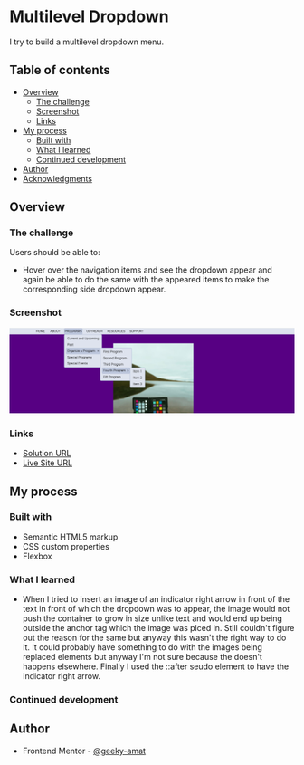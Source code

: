 # Multilevel Dropdown

I try to build a multilevel dropdown menu. 

## Table of contents

- [Overview](#overview)
  - [The challenge](#the-challenge)
  - [Screenshot](#screenshot)
  - [Links](#links)
- [My process](#my-process)
  - [Built with](#built-with)
  - [What I learned](#what-i-learned)
  - [Continued development](#continued-development)
- [Author](#author)
- [Acknowledgments](#acknowledgments)

## Overview

### The challenge

Users should be able to:

- Hover over the navigation items and see the dropdown appear and again be able to do the same with the appeared items to make the corresponding side dropdown appear. 

### Screenshot

![](./screenshot.png)


### Links

- [Solution URL](https://github.com/geeky-amat/Multilevel-Dropdown)
- [Live Site URL](https://geeky-amat.github.io/Multilevel-Dropdown/)

## My process

### Built with

- Semantic HTML5 markup
- CSS custom properties
- Flexbox

### What I learned

- When I tried to insert an image of an indicator right arrow in front of the text in front of which the dropdown was to appear, the image would not push the container to grow in size unlike text and would end up being outside the anchor tag which the image was plced in. Still couldn't figure out the reason for the same but anyway this wasn't the right way to do it. It could probably have something to do with the images being replaced elements but anyway I'm not sure because the doesn't happens elsewhere. Finally I used the ::after seudo element to have the indicator right arrow.

### Continued development



## Author

- Frontend Mentor - [@geeky-amat](https://www.frontendmentor.io/profile/geeky-amat)


